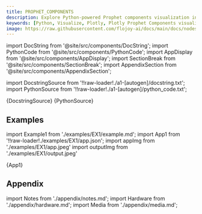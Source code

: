 ```yaml
---
title: PROPHET_COMPONENTS
description: Explore Python-powered Prophet components visualization in Flojoy. Master dynamic insights into time series forecasting components.
keywords: [Python, Visualize, Plotly, Plotly Prophet Components visualizer, Python time series visualization, Dynamic Prophet components insight, Plotly time series plot examples, Flojoy Plotly nodes, Interactive time series visualization, Python data visualization tools, Time series components representation, Visualizing Prophet components with Plotly, Time series analysis using Prophet]
image: https://raw.githubusercontent.com/flojoy-ai/docs/main/docs/nodes/VISUALIZERS/PLOTLY/PROPHET_COMPONENTS/examples/EX1/output.jpeg
---
```


[//]: # (Custom component imports)

import DocString from '@site/src/components/DocString';
import PythonCode from '@site/src/components/PythonCode';
import AppDisplay from '@site/src/components/AppDisplay';
import SectionBreak from '@site/src/components/SectionBreak';
import AppendixSection from '@site/src/components/AppendixSection';

[//]: # (Docstring)

import DocstringSource from '!!raw-loader!./a1-[autogen]/docstring.txt';
import PythonSource from '!!raw-loader!./a1-[autogen]/python_code.txt';

<DocString>{DocstringSource}</DocString>
<PythonCode GLink='VISUALIZERS/PLOTLY/PROPHET_COMPONENTS/PROPHET_COMPONENTS.py'>{PythonSource}</PythonCode>

<SectionBreak />

[//]: # (Examples)

## Examples

import Example1 from './examples/EX1/example.md';
import App1 from '!!raw-loader!./examples/EX1/app.json';
import appImg from './examples/EX1/app.jpeg'
import outputImg from './examples/EX1/output.jpeg'

<AppDisplay 
    nodeLabel='PROPHET_COMPONENTS'
    appImg={appImg}
    outputImg={outputImg}
    >
    {App1}
</AppDisplay>

<Example1 />

<SectionBreak />

[//]: # (Appendix)

## Appendix

import Notes from './appendix/notes.md';
import Hardware from './appendix/hardware.md';
import Media from './appendix/media.md';

<AppendixSection index={0} folderPath='nodes/VISUALIZERS/PLOTLY/PROPHET_COMPONENTS/appendix/'><Notes /></AppendixSection>
<AppendixSection index={1} folderPath='nodes/VISUALIZERS/PLOTLY/PROPHET_COMPONENTS/appendix/'><Hardware /></AppendixSection>
<AppendixSection index={2} folderPath='nodes/VISUALIZERS/PLOTLY/PROPHET_COMPONENTS/appendix/'><Media /></AppendixSection>
